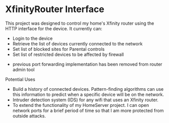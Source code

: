 # XfinityRouter Interface

This project was designed to control my home's Xfinity router using the HTTP interface for the device. It currently can:
  - Login to the device
  - Retrieve the list of devices currently connected to the network
  - Set list of blocked sites for Parental controls
  - Set list of restricted devices to be affected by firewall

* previous port forwarding implementation has been removed from router admin tool

Potential Uses
  - Build a history of connected devices. Pattern-finding algorithms can use this information to predict when a specific device will be on the network.
  - Intruder detection system (IDS) for any wifi that uses an Xfinity router.
  - To extend the functionality of my HomeServer project. I can open network ports for a brief period of time so that I am more protected from outside attacks.